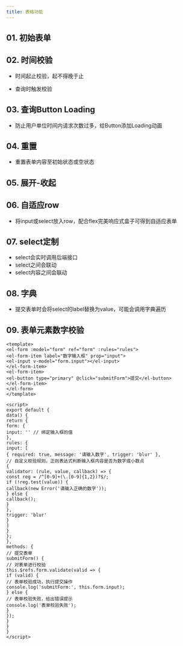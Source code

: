 ```yaml
---
title: 表格功能
---
```

## 01. 初始表单


## 02. 时间校验
* 时间起止校验，起不得晚于止

* 查询时触发校验


## 03. 查询Button Loading
* 防止用户单位时间内请求次数过多，给Button添加Loading动画

## 04. 重置
* 重置表单内容至初始状态或空状态

## 05. 展开-收起


## 06. 自适应row
* 将input或select放入row，配合flex完美响应式盒子可得到自适应表单

## 07. select定制
* select会实时调用后端接口
* select之间会联动
* select内容之间会联动

## 08. 字典
* 提交表单时会将select的label替换为value，可能会调用字典遍历

## 09. 表单元素数字校验
```vue
<template>
<el-form :model="form" ref="form" :rules="rules">
<el-form-item label="数字输入框" prop="input">
<el-input v-model="form.input"></el-input>
</el-form-item>
<el-form-item>
<el-button type="primary" @click="submitForm">提交</el-button>
</el-form-item>
</el-form>
</template>

<script>
export default {
data() {
return {
form: {
input: '' // 绑定输入框的值
},
rules: {
input: [
{ required: true, message: '请输入数字', trigger: 'blur' },
// 自定义校验规则，正则表达式判断输入框内容是否为数字或小数点
{
validator: (rule, value, callback) => {
const reg = /^[0-9]+(\.[0-9]{1,2})?$/;
if (!reg.test(value)) {
callback(new Error('请输入正确的数字'));
} else {
callback();
}
},
trigger: 'blur'
}
]
}
};
},
methods: {
// 提交表单
submitForm() {
// 对表单进行校验
this.$refs.form.validate(valid => {
if (valid) {
// 表单校验成功，执行提交操作
console.log('submitForm:', this.form.input);
} else {
// 表单校验失败，给出错误提示
console.log('表单校验失败');
}
});
}
}
}
</script>
```